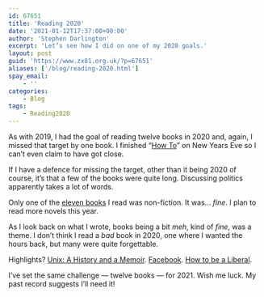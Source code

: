 ```yaml
---
id: 67651
title: 'Reading 2020'
date: '2021-01-12T17:37:00+00:00'
author: 'Stephen Darlington'
excerpt: 'Let’s see how I did on one of my 2020 goals.'
layout: post
guid: 'https://www.zx81.org.uk/?p=67651'
aliases: ['/blog/reading-2020.html']
spay_email:
    - ''
categories:
    - Blog
tags:
    - Reading2020
---
```


As with 2019, I had the goal of reading twelve books in 2020 and, again, I missed that target by one book. I finished “[How To](/blog/how-to.html)” on New Years Eve so I can’t even claim to have got close.

If I have a defence for missing the target, other than it being 2020 of course, it’s that a few of the books were quite long. Discussing politics apparently takes a lot of words.

Only one of the [eleven books](/tag/reading2020) I read was non-fiction. It was… *fine*. I plan to read more novels this year.

As I look back on what I wrote, books being a bit *meh*, kind of *fine*, was a theme. I don’t think I read a *bad* book in 2020, one where I wanted the hours back, but many were quite forgettable.

Highlights? [Unix: A History and a Memoir](/blog/unix-a-history-and-a-memoir.html). [Facebook](/blog/facebook-the-inside-story.html). [How to be a Liberal](/blog/how-to-be-a-liberal.html).

I’ve set the same challenge — twelve books — for 2021. Wish me luck. My past record suggests I’ll need it!